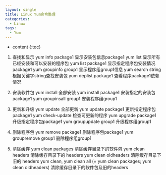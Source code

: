 ```yaml
---
layout: single
title: Linux Yum命令整理
categories:
  - Linux
tags:
  - Yum
---
```


* content
{:toc}

1. 查找和显示
yum info package1 显示安装包信息package1
yum list 显示所有已经安装和可以安装的程序包
yum list package1 显示指定程序包安装情况package1
yum groupinfo group1 显示程序组group1信息
yum search string 根据关键字string查找安装包
yum deplist package1 查看程序package1依赖情况

<!--more-->

2. 安装软件包
yum install 全部安装
yum install package1 安装指定的安装包package1
yum groupinsall group1 安装程序组group1

3. 更新和升级
yum update 全部更新
yum update package1 更新指定程序包package1
yum check-update 检查可更新的程序
yum upgrade package1 升级指定程序包package1
yum groupupdate group1 升级程序组group1

4. 删除程序包
yum remove package1 删除程序包package1
yum groupremove group1 删除程序组group1

5. 清除缓存
yum clean packages 清除缓存目录下的软件包
yum clean headers 清除缓存目录下的 headers
yum clean oldheaders 清除缓存目录下旧的 headers
yum clean, yum clean all (= yum clean packages; yum clean oldheaders) 清除缓存目录下的软件包及旧的headers